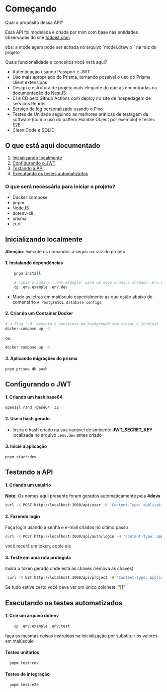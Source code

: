 # Começando 

Qual o propósito dessa API? 

Essa API foi modelada e criada por mim com base nas entidades observadas do site [todoist.com](https://todoist.com/)

obs: a modelagem pode ser achada no arquivo `model.drawio`` na raiz do projeto

Quais funcionalidade e conceitos você verá aqui?

- Autenticação usando Passport e JWT
- Uso mais apropriado do Prisma, tornando possível o uso do Prisma client extensions
- Design e estrutura de projeto mais elegante do que as encontradas na documentação do NestJS
- CI e CD pelo Github Actions com deploy no site de hospedagem de serviços Render
- Serviço de log personalizado usando o Pino
- Testes de Unidade seguindo as melhores práticas de testagem de software (com o uso do pattern Humble Object por exemplo) e testes E2E
- Clean Code e SOLID

## O que está aqui documentado
1. [Inicializando localmente](#inicializando-localmente)
2. [Configurando o JWT](#configurando-o-jwt)
3. [Testando a API](#testando-a-api)
4. [Executando os testes automatizados](#executando-os-testes-automatizados)

### O que será necessário para iniciar o projeto?
- Docker compose
- pnpm
- NodeJS
- dotenv-cli
- prisma
- curl

## Inicializando localmente
**Atenção**: execute os comandos a seguir na raiz do projeto

#### 1. Instalando dependências 

```bash
    pnpm install

    # copia o aquivo `.env.example` para um novo arquivo chamado`.env.dev` 
    cp .env.example .env.dev
```

- Mude as letras em maiúsculo especialmente as que estão abaixo do comentário `# PostgreSQL database configs`

#### 2. Criando um Container Docker

```bash
# a flag '-d' executa o container em background sem travar o terminal
docker-compose up -d
```

ou

```bash
docker compose up -d
```

#### 3. Aplicando migrações do prisma

    pnpm prisma db push



## Configurando o JWT

#### 1. Criando um hash base64

    openssl rand -base64  32

#### 2. Use o hash gerado

-  Insira o hash criado na sua variável de ambiente **JWT_SECRET_KEY** localizada no arquivo `.env.dev` antes criado 

#### 3. Inicie a aplicação 

    pnpm start:dev

## Testando a API

#### 1. Criando um usuário 
**Note:** Os nomes aqui presente foram gerados automaticamente pela **4devs**

```bash
curl -X POST http://localhost:3000/api/user -H 'Content-Type: application/json' -d '{"name": "Marcos Felipe Ian Lopes", "email": "marcos@email.com", "password": "1234"}'
```

#### 2. Fazendo login 

Faça login usando a senha e e-mail criados no ultimo passo 

```bash
curl -X POST http://localhost:3000/api/auth/login -H 'Content-Type: application/json' -d '{"email": "marcos@email.com", "password": "1234"}'
```

você recerá um token, copie ele

#### 3. Teste em uma rota protegida 

Insira o token gerado onde está as chaves (remova as chaves)

```bash
 curl -X GET http://localhost:3000/api/project -H 'Content-Type: application/json' -H "Authorization: Bearer {token}"
```

Se tudo estive certo você deve ver um único colchete: "[]"

## Executando os testes automatizados

#### 1. Crie um arquivo dotenv

```bash
    cp .env.example .env.test
```

faça as mesmas coisas instruídas na inicialização por substituir os valores em maiúsculo

#### Testes unitários
```bash
  pnpm test:cov
```
#### Testes de integração
```bash
  pnpm test:e2e
```